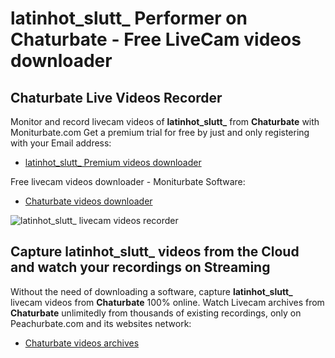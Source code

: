 # latinhot_slutt_ Performer on Chaturbate - Free LiveCam videos downloader

## Chaturbate Live Videos Recorder

Monitor and record livecam videos of **latinhot_slutt_** from **Chaturbate** with Moniturbate.com
Get a premium trial for free by just and only registering with your Email address:
* [latinhot_slutt_ Premium videos downloader](https://moniturbate.com/request-demo-licence-key.html)

Free livecam videos downloader - Moniturbate Software:
* [Chaturbate videos downloader](https://moniturbate.com/moniturbate-download-software.html)

![latinhot_slutt_ livecam videos recorder](https://peachurnet.com/templates/moniturbate-software.png)


## Capture latinhot_slutt_ videos from the Cloud and watch your recordings on Streaming

Without the need of downloading a software, capture **latinhot_slutt_** livecam videos from **Chaturbate** 100% online.
Watch Livecam archives from **Chaturbate** unlimitedly from thousands of existing recordings, only on Peachurbate.com and its websites network:
* [Chaturbate videos archives](https://peachurnet.com/)